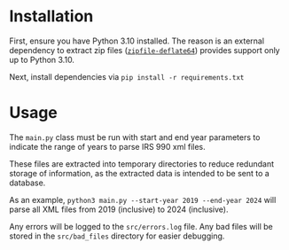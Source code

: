 
# Installation

First, ensure you have Python 3.10 installed. The reason is an external
dependency to extract zip files ([`zipfile-deflate64`](https://github.com/brianhelba/zipfile-deflate64)) provides support
only up to Python 3.10.

Next, install dependencies via `pip install -r requirements.txt`

# Usage

The `main.py` class must be run with start and end year parameters to indicate
the range of years to parse IRS 990 xml files.

These files are extracted into temporary directories to reduce redundant storage
of information, as the extracted data is intended to be sent to a database.

As an example, `python3 main.py --start-year 2019 --end-year 2024` will parse
all XML files from 2019 (inclusive) to 2024 (inclusive).

Any errors will be logged to the `src/errors.log` file. Any bad files will be
stored in the `src/bad_files` directory for easier debugging.
